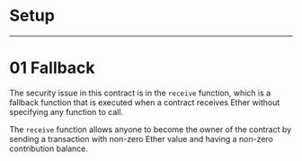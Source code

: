 # Setup

---

# 01 Fallback
The security issue in this contract is in the `receive` function, which is a fallback function that is executed when a contract receives Ether without specifying any function to call.   

The `receive` function allows anyone to become the owner of the contract by sending a transaction with non-zero Ether value and having a non-zero contribution balance.
